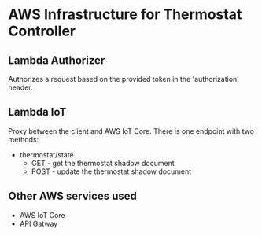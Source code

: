 # AWS Infrastructure for Thermostat Controller

## Lambda Authorizer

Authorizes a request based on the provided token in the 'authorization' header.

## Lambda IoT

Proxy between the client and AWS IoT Core. There is one endpoint with two methods:

- thermostat/state
  - GET - get the thermostat shadow document
  - POST - update the thermostat shadow document

## Other AWS services used
- AWS IoT Core
- API Gatway
